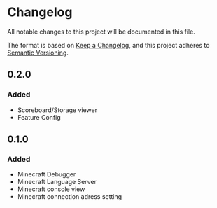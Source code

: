 # Changelog

All notable changes to this project will be documented in this file.

The format is based on [Keep a Changelog](https://keepachangelog.com/en/1.1.0/),
and this project adheres to [Semantic Versioning](https://semver.org/spec/v2.0.0.html).

## 0.2.0

### Added

- Scoreboard/Storage viewer
- Feature Config

## 0.1.0

### Added

- Minecraft Debugger
- Minecraft Language Server
- Minecraft console view
- Minecraft connection adress setting
    